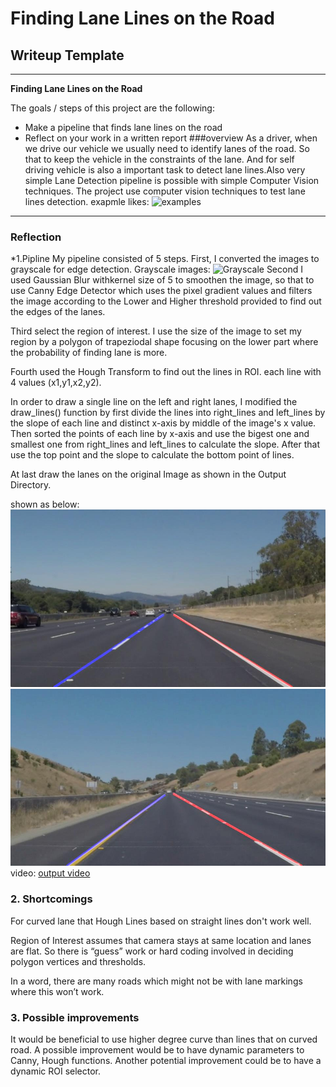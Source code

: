 # **Finding Lane Lines on the Road** 

## Writeup Template



---

**Finding Lane Lines on the Road**

The goals / steps of this project are the following:
* Make a pipeline that finds lane lines on the road
* Reflect on your work in a written report
###overview
As a driver, when we drive our vehicle we usually need to identify lanes of the road. So that to keep the vehicle in the constraints of the lane. And for self driving vehicle is also a important task to detect lane lines.Also very simple Lane Detection pipeline is possible with simple Computer Vision techniques. The project use computer vision techniques to test lane lines detection.
exapmle likes:
![examples](./examples/laneLines_thirdPass.jpg)


---

### Reflection



*1.Pipline
My pipeline consisted of 5 steps. 
First, I converted the images to grayscale for edge detection.
Grayscale images:
![Grayscale](./examples/grayscale.jpg)
Second I used Gaussian Blur withkernel size of 5 to smoothen the image, so that to use Canny Edge Detector which uses the pixel gradient values and filters the image according to the Lower and Higher threshold provided to find out the edges of the lanes.

Third select the region of interest. I use the size of the image to set my region by a polygon of trapeziodal shape focusing on the lower part where the probability of finding lane is more.


Fourth used the Hough Transform to find out the lines in ROI. each line with 4 values (x1,y1,x2,y2).


In order to draw a single line on the left and right lanes, I modified the draw_lines() function by first divide the lines into right_lines and left_lines by the slope of each line and distinct  x-axis by middle of the image's x value.
Then sorted the points of each line by x-axis and use the bigest one and smallest one from right_lines and left_lines to calculate the slope. 
After that use the top point and the slope to calculate the bottom point of lines. 


At last draw the lanes on the original Image as shown in the Output Directory.


shown as below:
![output sample](./line-solidWhiteRight.jpg)
![output sample](./line-whiteCarLaneSwitch.jpg)
video: [output video](./solodYellowLeft.mp4)
### 2. Shortcomings

For curved lane that Hough Lines based on straight lines don't work well.

Region of Interest assumes that camera stays at same location and lanes are flat. So there is “guess” work or hard coding involved in deciding polygon vertices and thresholds.

In a word, there are many roads which might not be with lane markings where this won’t work.



### 3. Possible improvements

It would be beneficial to use higher degree curve than lines that on curved road.
A possible improvement would be to have dynamic parameters to Canny, Hough functions.
Another potential improvement could be to have a dynamic ROI selector.

